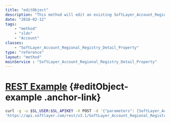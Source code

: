 ```yaml
---
title: "editObject"
description: "This method will edit an existing SoftLayer_Account_Regional_Registry_Detail_Property object. For more detail, see [SoftLayer_Account_Regional_Registry_Detail_Property::createObject](/reference/datatypes/$1/#$2). "
date: "2018-02-12"
tags:
    - "method"
    - "sldn"
    - "Account"
classes:
    - "SoftLayer_Account_Regional_Registry_Detail_Property"
type: "reference"
layout: "method"
mainService : "SoftLayer_Account_Regional_Registry_Detail_Property"
---
```


# [REST Example](#editObject-example) <a href="/article/rest/"><i class="fas fa-question"></i></a> {#editObject-example .anchor-link} 
```bash
curl -g -u $SL_USER:$SL_APIKEY -X POST -d '{"parameters": [SoftLayer_Account_Regional_Registry_Detail_Property]}' \
'https://api.softlayer.com/rest/v3.1/SoftLayer_Account_Regional_Registry_Detail_Property/{SoftLayer_Account_Regional_Registry_Detail_PropertyID}/editObject'
```
